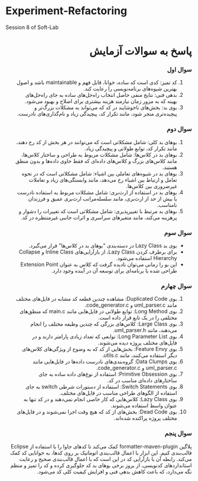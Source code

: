 # Experiment-Refactoring
Session 8 of Soft-Lab
<div dir="rtl">

# پاسخ به سوالات آزمایش
### سوال اول
1.	کد تمیز: کدی است که ساده، خوانا، قابل فهم و maintainable باشد و اصول بهترین شیوه‌های برنامه‌نویسی را رعایت کند.
2.	بدهی فنی: نتایج منفی حاصل انتخاب راه‌حل‌های ساده به جای راه‌حل‌های بهینه که به مرور زمان نیازمند هزینه بیشتری برای اصلاح و بهبود می‌شود.
3.	بوی بد: بخش‌های ناخوشایند در کد که می‌تواند به مشکلات بزرگ‌تر و پیچیده‌تری منجر شود، مانند تکرار کد، پیچیدگی زیاد و نام‌گذاری‌های نادرست.


 ### سوال دوم
1.	بوهای بد کلی: شامل مشکلاتی است که می‌توانند در هر بخش از کد رخ دهند، مانند تکرار کد، توابع طولانی و پیچیدگی زیاد.
2.	بوهای بد در کلاس‌ها: شامل مشکلات مربوط به طراحی و ساختار کلاس‌ها، مانند کلاس‌های بزرگ و کلاس‌های داده‌ای که فقط حاوی داده‌ها و بدون منطق هستند.
3.	بوهای بد در شیوه‌های تعاملی بین اشیاء: شامل مشکلاتی است که در نحوه تعامل و ارتباط بین اشیاء رخ می‌دهد، مانند وابستگی‌های زیاد و تعاملات غیرضروری بین کلاس‌ها.
4.	بوهای بد در استفاده از ارث‌بری: شامل مشکلات مربوط به استفاده نادرست یا بیش از حد از ارث‌بری، مانند سلسله‌مراتب ارث‌بری عمیق و فرزندان نامناسب.
5.	بوهای بد مرتبط با تغییرپذیری: شامل مشکلاتی است که تغییرات را دشوار و پرهزینه می‌کند، مانند متغیرهای سراسری و اثرات جانبی غیرمنتظره در کد.


 ### سوال سوم
-	بوی بد Lazy Class در دسته‌بندی "بوهای بد در کلاس‌ها" قرار می‌گیرد.
- برای برطرف کردن Lazy Class، از بازآرایی‌های Inline Class و Collapse Hierarchy استفاده می‌شود.
- این بو را زمانی می‌توان نادیده گرفت که کلاس به عنوان Extension Point طراحی شده یا برنامه‌ای برای توسعه آن در آینده وجود دارد.


 ### سوال چهارم
1.	بوی Duplicated Code: مشاهده چندین قطعه کد مشابه در فایل‌های مختلف مانند uml_parser.c و code_generator.c.
2.	بوی Long Method: توابع طولانی در فایل‌هایی مانند main.c که منطق‌های مختلفی را در یک تابع قرار داده است.
3.	بوی Large Class: کلاس‌های بزرگی که چندین وظیفه مختلف را انجام می‌دهند، مانند uml_parser.h.
4.	بوی Long Parameter List: توابعی که تعداد زیادی پارامتر دارند و در فایل‌های مختلف پروژه دیده می‌شوند.
5.	بوی Feature Envy: بخش‌هایی از کد که به وضوح از ویژگی‌های کلاس‌های دیگر استفاده می‌کنند، مانند utils.c.
6.	بوی Data Clumps: گروه‌بندی‌های نادرست داده‌ها در فایل‌هایی مانند uml_parser.c و code_generator.c.
7.	بوی Primitive Obsession: استفاده از نوع‌های داده ساده به جای ساختارهای داده‌ای مناسب در کد.
8.	بوی Switch Statements: استفاده از دستورات شرطی switch به جای استفاده از الگوهای طراحی مناسب در فایل‌های مختلف.
9.	بوی Lazy Class: کلاس‌هایی که کار خاصی انجام نمی‌دهند و در کد تنها به عنوان واسط استفاده می‌شوند.
10.	بوی Dead Code: بخش‌های از کد که هیچ وقت اجرا نمی‌شوند و در فایل‌های مختلف پروژه پراکنده شده‌اند.


 ### سوال پنجم
پلاگین formatter-maven-plugin کمک می‌کند تا کدهای جاوا را با استفاده از Eclipse قالب‌بندی کنیم. این ابزار با اعمال قالب‌بندی اتوماتیک بر روی کدها، به خوانایی کد کمک می‌کند. رابطه آن با بازآرایی کد در این است که با اعمال قالب‌بندی صحیح و رعایت استانداردهای کدنویسی، از بروز برخی بوهای بد کد جلوگیری کرده و کد را تمیز و منظم نگه می‌دارد، که باعث کاهش بدهی فنی و افزایش کیفیت کلی کد می‌شود.
 
 </div>
